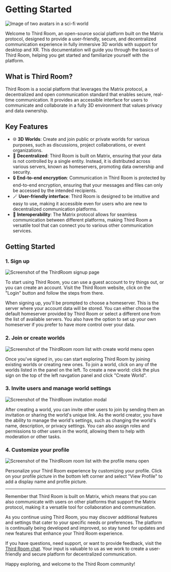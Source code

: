 # Getting Started

![Image of two avatars in a sci-fi world](/docs/images/ThirdRoomIntro.jpg)

Welcome to Third Room, an open-source social platform built on the Matrix protocol, designed to provide a user-friendly, secure, and decentralized communication experience in fully immersive 3D worlds with support for desktop and XR. This documentation will guide you through the basics of Third Room, helping you get started and familiarize yourself with the platform.

## What is Third Room?

Third Room is a social platform that leverages the Matrix protocol, a decentralized and open communication standard that enables secure, real-time communication. It provides an accessible interface for users to communicate and collaborate in a fully 3D environment that values privacy and data ownership.

## Key Features

- :globe_with_meridians: **3D Worlds**: Create and join public or private worlds for various purposes, such as discussions, project collaborations, or event organizations.
- :link: **Decentralized**: Third Room is built on Matrix, ensuring that your data is not controlled by a single entity. Instead, it is distributed across various servers, known as homeservers, promoting data ownership and security.
- :lock: **End-to-end encryption**: Communication in Third Room is protected by end-to-end encryption, ensuring that your messages and files can only be accessed by the intended recipients.
- :magic_wand: **User-friendly interface**: Third Room is designed to be intuitive and easy to use, making it accessible even for users who are new to decentralized communication platforms.
- :handshake: **Interoperability**: The Matrix protocol allows for seamless communication between different platforms, making Third Room a versatile tool that can connect you to various other communication services.

## Getting Started

### 1. Sign up

![Screenshot of the ThirdRoom signup page](/docs/images/SignUp.png)

To start using Third Room, you can use a guest account to try things out, or you can create an account. Visit the Third Room website, click on the "Login" button and follow the steps from there.

When signing up, you'll be prompted to choose a homeserver. This is the server where your account data will be stored. You can either choose the default homeserver provided by Third Room or select a different one from the list of available servers. You also have the option to set up your own homeserver if you prefer to have more control over your data.

### 2. Join or create worlds

![Screenshot of the ThirdRoom room list with create world menu open](/docs/images/CreateWorld.png)

Once you've signed in, you can start exploring Third Room by joining existing worlds or creating new ones. To join a world, click on any of the worlds listed in the panel on the left. To create a new world: click the plus sign on the top of the left navgation panel and click "Create World".

### 3. Invite users and manage world settings

![Screenshot of the ThirdRoom invitation modal](/docs/images/InviteUsers.png)

After creating a world, you can invite other users to join by sending them an invitation or sharing the world's unique link. As the world creator, you have the ability to manage the world's settings, such as changing the world's name, description, or privacy settings. You can also assign roles and permissions to other users in the world, allowing them to help with moderation or other tasks.

### 4. Customize your profile

![Screenshot of the ThirdRoom room list with the profile menu open](/docs/images/ViewProfile.png)

Personalize your Third Room experience by customizing your profile. Click on your profile picture in the bottom left corner and select "View Profile" to add a display name and profile picture.

---

Remember that Third Room is built on Matrix, which means that you can also communicate with users on other platforms that support the Matrix protocol, making it a versatile tool for collaboration and communication.

As you continue using Third Room, you may discover additional features and settings that cater to your specific needs or preferences. The platform is continually being developed and improved, so stay tuned for updates and new features that enhance your Third Room experience.

If you have questions, need support, or want to provide feedback, visit the [Third Room chat](https://matrix.to/#/%23thirdroom-dev:matrix.org). Your input is valuable to us as we work to create a user-friendly and secure platform for decentralized communication.

Happy exploring, and welcome to the Third Room community!

